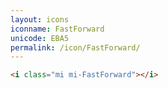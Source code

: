 ```yaml
---
layout: icons
iconname: FastForward
unicode: EBA5
permalink: /icon/FastForward/
---
```


``` html
<i class="mi mi-FastForward"></i>
```
